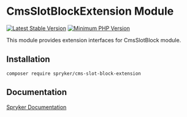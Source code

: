 # CmsSlotBlockExtension Module
[![Latest Stable Version](https://poser.pugx.org/spryker/cms-slot-block-extension/v/stable.svg)](https://packagist.org/packages/spryker/cms-slot-block-extension)
[![Minimum PHP Version](https://img.shields.io/badge/php-%3E%3D%208.2-8892BF.svg)](https://php.net/)

This module provides extension interfaces for CmsSlotBlock module.

## Installation

```
composer require spryker/cms-slot-block-extension
```

## Documentation

[Spryker Documentation](https://docs.spryker.com)
